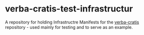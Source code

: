 # verba-cratis-test-infrastructur

A repository for holding Infrastructre Manifests for the [verba-cratis](https://github.com/nicc777/verba-cratis) repository - used mainly for testing and to serve as an example.


